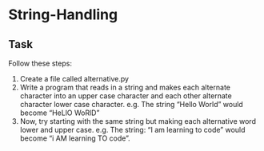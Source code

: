 # String-Handling

## Task

Follow these steps:
1. Create a file called alternative.py
2. Write a program that reads in a string and makes each alternate character into an upper case character and each other alternate character lower case character.
e.g. The string “Hello World” would become “HeLlO WoRlD”
3. Now, try starting with the same string but making each alternative word
lower and upper case.
e.g. The string: “I am learning to code” would become “i AM learning
TO code”.
